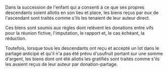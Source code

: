   
 Dans la succession de l'enfant qui a consenti à ce que ses propres descendants soient allotis en son lieu et place, les biens reçus par eux de l'ascendant sont traités comme s'ils les tenaient de leur auteur direct.  

  
 Ces biens sont soumis aux règles dont relèvent les donations entre vifs pour la réunion fictive, l'imputation, le rapport et, le cas échéant, la réduction.  

  
 Toutefois, lorsque tous les descendants ont reçu et accepté un lot dans le partage anticipé et qu'il n'a pas été prévu d'usufruit portant sur une somme d'argent, les biens dont ont été allotis les gratifiés sont traités comme s'ils les avaient reçus de leur auteur par donation-partage.  
